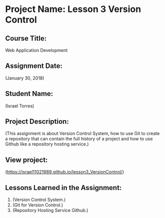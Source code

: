 # Project Name:  Lesson 3 Version Control


## Course Title:
Web Application Development

## Assignment Date:  
(January 30, 2018)

## Student Name:  
(Israel Torres)

## Project Description:
(This assignment is about Version Control System, how to use Git to create a repository that can contain the full history of a project and how to use Github like a repository hosting service.)

## View project:
(https://israel11021989.github.io/lesson3_VersionControl/)

## Lessons Learned in the Assignment:
1. (Version Control System.)
2. (Git for Version Control.)
3. (Repository Hosting Service Github.)


